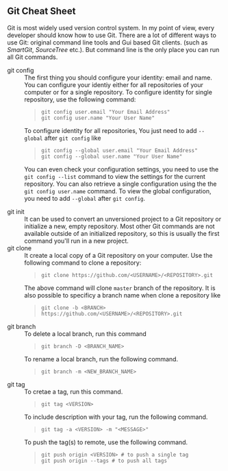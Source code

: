## Git Cheat Sheet

Git is most widely used version control system. In my point of view, every developer should know how to use Git. There are a lot of different ways to use Git: original command line tools and Gui based Git clients. (such as *SmartGit*, *SourceTree* etc.). But command line is the only place you can run all Git commands.

<dl>
  <dt>git config</dt>
  <dd>The first thing you should configure your identity: email and name. You can configure your identiy either for all repositories of your computer or for a single repository. To configure identity for single repository, use the following command:
    
  > ```Assembly
  > git config user.email "Your Email Address"
  > git config user.name "Your User Name"
  
  To configure identity for all repositories, You just need to add `--global` after `git config` like
  
  > ```Assembly
  > git config --global user.email "Your Email Address"
  > git config --global user.name "Your User Name"
  
  You can even check your configuration settings, you need to use the `git config --list` command to view the settings for the current repository. You can also retrieve a single configuration using the the `git config user.name` command. To view the global configuration, you need to add `--global` after `git config`.
  </dd>
  <dt>git init</dt>
  <dd>It can be used to convert an unversioned project to a Git repository or initialize a new, empty repository. Most other Git commands are not available outside of an initialized repository, so this is usually the first command you'll run in a new project.
  </dd>
  <dt>git clone</dt>
  <dd>It create a local copy of a Git repository on your computer. Use the following command to clone a repository:

  > ```Assembly
  > git clone https://github.com/<USERNAME>/<REPOSITORY>.git

  The above command will clone `master` branch of the repository. It is also possible to specificy a branch name when clone a repository like
  
  > ```Assembly
  > git clone -b <BRANCH> https://github.com/<USERNAME>/<REPOSITORY>.git
  </dd>
  <dt>git branch</dt>
  <dd>To delete a local branch, run this command
  
  > ```Assembly
  > git branch -D <BRANCH_NAME>

  To rename a local branch, run the following command.

  > ```Assembly
  > git branch -m <NEW_BRANCH_NAME>
  </dd>
  <dt>git tag</dt>
  <dd>To cretae a tag, run this command.

  > ```Assembly
  > git tag <VERSION>
  
  To include description with your tag, run the following command.

  > ```Assembly
  > git tag -a <VERSION> -m "<MESSAGE>"

  To push the tag(s) to remote, use the following command.

  > ```Assembly
  > git push origin <VERSION> # to push a single tag
  > git push origin --tags # to push all tags`
  </dd>
</dl>

